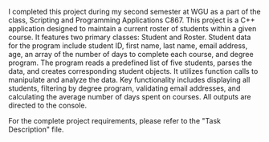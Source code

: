 I completed this project during my second semester at WGU as a part of the class, Scripting and Programming Applications C867. 
This project is a C++ application designed to maintain a current roster of students within a given course. It features two primary classes: Student and Roster.  Student data for the program include student ID, first name, last name, email address, age, an array of the number of days to complete each course, and degree program.
The program reads a predefined list of five students, parses the data, and creates corresponding student objects. It utilizes function calls to manipulate and analyze the data. Key functionality includes displaying all students, filtering by degree program, validating email addresses, and calculating the average number of days spent on courses.
All outputs are directed to the console.

For the complete project requirements, please refer to the "Task Description" file.
